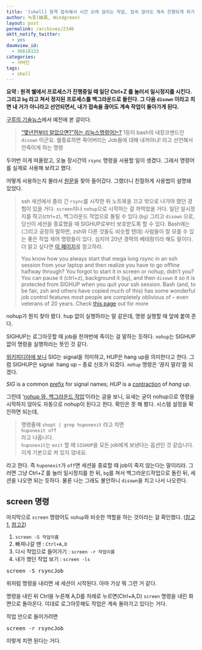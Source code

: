 ```yaml
---
title: '[shell] 원격 접속해서 시간 오래 걸리는 작업, 접속 끊어도 계속 진행되게 하기 disown'
author: 녹풍(綠風, Windgreen)
layout: post
permalink: /archives/2340
aktt_notify_twitter:
  - yes
daumview_id:
  - 36618133
categories:
  - 서버단
tags:
  - shell
---
```

**요약 : 원격 쉘에서 프로세스가 진행중일 때 일단 Ctrl+Z 를 눌러서 일시정지를 시킨다. 그리고 `bg` 라고 쳐서 정지된 프로세스를 백그라운드로 돌린다. 그 다음 `disown` 이라고 치면 내 거가 아니라고 선언되면서, 내가 접속을 끊어도 계속 작업이 돌아가게 된다.**

[구루의 기술뉴스][1]에서 예전에 본 글이다.

> <a href="http://t.co/nOhAHDMQ" rel="nofollow">“몇년전부터 알았으면?”하는 리눅스명령어는?</a> 1등이 bash의 내장코맨드인 `disown` 이군요. 쉘종료하면 죽어버리는 Job들에 대해 내꺼아냐! 라고 선언해서 안죽이게 하는 명령

두어번 이게 떠올랐고, 오늘 장시간의 `rsync` 명령을 사용할 일이 생겼다. 그래서 명령어를 실제로 사용해 보려고 했다.

어떻게 사용하는지 몰라서 [원문][2]을 찾아 들어갔다. 그랬더니 친절하게 사용법이 설명돼 있었다.

> ssh 세션에서 졸라 긴 `rsync`를 시작한 뒤 노트북을 끄고 밖으로 나가야 했던 경험이 있을 거다. `screen`이나 `nohup`으로 시작하는 걸 까먹었을 거다. 일단 일시정지를 하고(ctrl+z), 백그라운드 작업으로 돌릴 수 있다.(`bg`) 그리고 `disown` 으로, 당신이 세션을 종료했을 때 SIGHUP로부터 보호받도록 할 수 있다. Bash에는 (그리고 공정히 말하면, zsh와 다른 것들도 비슷할 텐데) 사람들이 잘 모를 수 있는 좋은 작업 제어 명령들이 있다. 심지어 20년 경력의 베테랑이라 해도 말이다. 더 알고 싶다면 [이 페이지][3]를 참고하라.
> 
> You know how you always start that mega long rsync in an ssh session from your laptop and then realize you have to go offline halfway through? You forgot to start it in screen or nohup, didn&#8217;t you? You can pause it (ctrl+z), background it (`bg`), and then `disown` it so it is protected from SIGHUP when you quit your ssh session. Bash (and, to be fair, zsh and others have copied much of this) has some wonderful job control features most people are completely oblivious of &#8211; even veterans of 20 years. Check [this page][3] out for more

nohup가 뭔지 찾아 봤다. hup 없이 실행하라는 말 같은데, 명령 실행할 때 앞에 붙여 준다.

SIGHUP는 로그아웃할 때 job을 한꺼번에 죽이는 걸 말하는 듯하다. `nohup`는 SIGHUP 없이 명령을 실행하라는 뜻인 것 같다.

[위키피디아에 보니][4] SIG는 signal을 의미하고, HUP은 hang up을 의미한다고 한다. 그럼 SIGHUP은 signal  hang up &#8211; 종료 신호가 되겠다. `nohup` 명령은 &#8216;끊지 말라&#8217;쯤 되겠다.

*SIG* is a common [prefix][5] for signal names; *HUP* is a [contraction][6] of *hang up*.

그런데 &#8216;[nohup 와, 백그라운드 작업][7]&#8216;이라는 글을 보니, 요새는 굳이 nohup으로 명령을 시작하지 않아도 자동으로 nohup이 된다고 한다. 확인은 못 해 봤다. 시스템 설정을 확인하면 되는데,

> 명령줄에 `shopt | grep huponexit` 라고 치면  
> `huponexit off`  
> 라고 나옵니다.  
> `huponexit`는 `exit` 할 때 `SIGHUP`을 모든 job에게 보낸다는 옵션인 것 같습니다.  
> 이게 기본으로 켜 있지 않네요.

라고 한다. 즉 `huponexit`가 `off`면 세션을 종료할 때 job이 죽지 않는다는 말이리라. 그러면 그냥 Ctrl+Z 를 눌러 일시정지를 한 뒤, `bg`를 쳐서 백그라운드작업으로 돌린 뒤, 세션을 나오면 되는 듯하다. 물론 나는 그래도 불안하니 `disown`을 치고 나서 나오련다.

## screen 명령

마지막으로 `screen` 명령어도 `nohup`와 비슷한 역할을 하는 것이라는 걸 확인했다. ([참고1][8], [참고2][9])

1.  `screen -S 작업이름`
2.  빠져나갈 땐 : `Ctrl+A,D`
3.  다시 작업으로 들어가기 : `screen -r 작업이름`
4.  내가 했던 작업 보기 : `screen -ls`

<pre>screen -S rsyncJob</pre>

위처럼 명령을 내리면 새 세션이 시작된다. 아마 가상 뭐 그런 거 같다.

명령을 내린 뒤 Ctrl을 누른채 A,D를 차례로 누르면(Ctrl+A,D) `screen` 명령을 내린 화면으로 돌아온다. 이대로 로그아웃해도 작업은 계속 돌아가고 있다는 거다.

작업 안으로 들어가려면

<pre>screen -r rsyncJob</pre>

이렇게 치면 된다는 거다.

 [1]: http://xguru.net/832
 [2]: http://www.reddit.com/r/linux/comments/mi80x/give_me_that_one_command_you_wish_you_knew_years/
 [3]: http://www.gnu.org/software/bash/manual/bashref.html#Job-Control
 [4]: http://en.wikipedia.org/wiki/SIGHUP
 [5]: http://en.wikipedia.org/wiki/Prefix_(linguistics) "Prefix (linguistics)"
 [6]: http://en.wikipedia.org/wiki/Contraction_(grammar) "Contraction (grammar)"
 [7]: http://kldp.org/node/87464
 [8]: http://windstop.tistory.com/29
 [9]: http://blog.naver.com/kuees98/110108293315